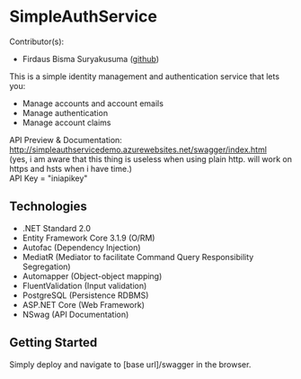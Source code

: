 # SimpleAuthService
Contributor(s):
* Firdaus Bisma Suryakusuma ([github](https://github.com/gldnpz17)) 

This is a simple identity management and authentication service that lets you:
* Manage accounts and account emails
* Manage authentication
* Manage account claims

API Preview & Documentation: http://simpleauthservicedemo.azurewebsites.net/swagger/index.html  
(yes, i am aware that this thing is useless when using plain http. will work on https and hsts when i have time.)  
API Key = "iniapikey"

## Technologies
* .NET Standard 2.0
* Entity Framework Core 3.1.9 (O/RM)
* Autofac (Dependency Injection)
* MediatR (Mediator to facilitate Command Query Responsibility Segregation)
* Automapper (Object-object mapping)
* FluentValidation (Input validation)
* PostgreSQL (Persistence RDBMS)
* ASP.NET Core (Web Framework)
* NSwag (API Documentation)

## Getting Started
Simply deploy and navigate to [base url]/swagger in the browser.
